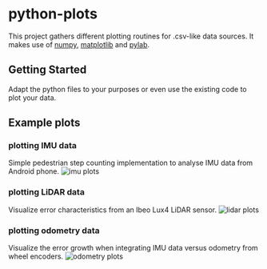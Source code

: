 # python-plots
This project gathers different plotting routines for .csv-like data sources. It makes use of [numpy](http://www.numpy.org/), [matplotlib](http://matplotlib.org/) and [pylab](https://www.scipy.org/index.html).

## Getting Started

Adapt the python files to your purposes or even use the existing code to plot your data.

## Example plots
### plotting IMU data
Simple pedestrian step counting implementation to analyse IMU data from Android phone.
![imu plots](https://lh4.googleusercontent.com/3LzgytwdWxMU3rAT10H-ddaoF_OzSfKAVKuOv58ks0gsNQm3ctZ-XBGh5C1otbi0dNchCSanLIv7iW8=w1270-h1303-rw)

### plotting LiDAR data
Visualize error characteristics from an Ibeo Lux4 LiDAR sensor.
![lidar plots](https://lh3.googleusercontent.com/BoeLQ6kZlDXGTgKqBjpr2CmDrSOKuxd3ePoval4ryL9tfMmmjaFSwWJmUzlrX3Vh8MSmQbvp3bMnfIg=w1270-h1303-rw)

### plotting odometry data
Visualize the error growth when integrating IMU data versus odometry from wheel encoders.
![odometry plots](https://lh5.googleusercontent.com/cpZNZL_5t83NBOnHeDFIM4zbc868OxA2mScnK_phMal7ylG8Bu30JzgfaJqnODjAweZdNVK8zu_J1ng=w1270-h1303-rw)
